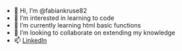 - 👋 Hi, I’m @fabiankruse82
- 👀 I’m interested in learning to code
- 🌱 I’m currently learning html basic functions
- 💞️ I’m looking to collaborate on extending my knowledge
- 📫 [LinkedIn](https://www.linkedin.com/in/fabiankruseppc/)

<!---
fabiankruse82/fabiankruse82 is a ✨ special ✨ repository because its `README.md` (this file) appears on your GitHub profile.
You can click the Preview link to take a look at your changes.
--->
